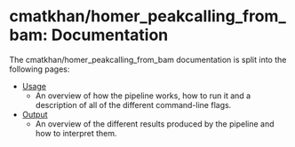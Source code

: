 # cmatkhan/homer_peakcalling_from_bam: Documentation

The cmatkhan/homer_peakcalling_from_bam documentation is split into the following pages:

- [Usage](usage.md)
  - An overview of how the pipeline works, how to run it and a description of all of the different command-line flags.
- [Output](output.md)
  - An overview of the different results produced by the pipeline and how to interpret them.
